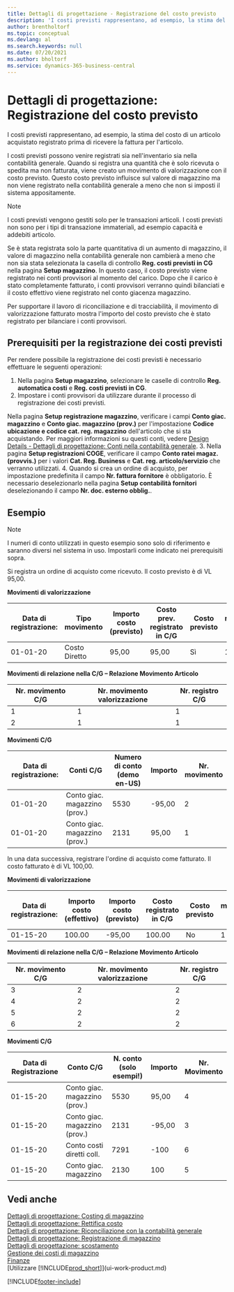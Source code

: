 ```yaml
---
title: Dettagli di progettazione - Registrazione del costo previsto
description: 'I costi previsti rappresentano, ad esempio, la stima del costo di un articolo acquistato registrato prima di ricevere la fattura per l''articolo.'
author: brentholtorf
ms.topic: conceptual
ms.devlang: al
ms.search.keywords: null
ms.date: 07/20/2021
ms.author: bholtorf
ms.service: dynamics-365-business-central
---
```

# <a name="design-details-expected-cost-posting"></a>Dettagli di progettazione: Registrazione del costo previsto
I costi previsti rappresentano, ad esempio, la stima del costo di un articolo acquistato registrato prima di ricevere la fattura per l'articolo.  

 I costi previsti possono venire registrati sia nell'inventario sia nella contabilità generale. Quando si registra una quantità che è solo ricevuta o spedita ma non fatturata, viene creato un movimento di valorizzazione con il costo previsto. Questo costo previsto influisce sul valore di magazzino ma non viene registrato nella contabilità generale a meno che non si imposti il sistema appositamente.  

> [!NOTE]  
>  I costi previsti vengono gestiti solo per le transazioni articoli. I costi previsti non sono per i tipi di transazione immateriali, ad esempio capacità e addebiti articolo.  

 Se è stata registrata solo la parte quantitativa di un aumento di magazzino, il valore di magazzino nella contabilità generale non cambierà a meno che non sia stata selezionata la casella di controllo **Reg. costi previsti in CG** nella pagina **Setup magazzino**. In questo caso, il costo previsto viene registrato nei conti provvisori al momento del carico. Dopo che il carico è stato completamente fatturato, i conti provvisori verranno quindi bilanciati e il costo effettivo viene registrato nel conto giacenza magazzino.  

 Per supportare il lavoro di riconciliazione e di tracciabilità, il movimento di valorizzazione fatturato mostra l'importo del costo previsto che è stato registrato per bilanciare i conti provvisori.  

## <a name="prerequisites-for-posting-expected-costs"></a>Prerequisiti per la registrazione dei costi previsti

Per rendere possibile la registrazione dei costi previsti è necessario effettuare le seguenti operazioni:
1. Nella pagina **Setup magazzino**, selezionare le caselle di controllo **Reg. automatica costi** e **Reg. costi previsti in CG**.
2. Impostare i conti provvisori da utilizzare durante il processo di registrazione dei costi previsti.  

  Nella pagina **Setup registrazione magazzino**, verificare i campi **Conto giac. magazzino** e **Conto giac. magazzino (prov.)** per l'impostazione **Codice ubicazione e codice cat. reg. magazzino** dell'articolo che si sta acquistando. Per maggiori informazioni su questi conti, vedere [Design Details - Dettagli di progettazione: Conti nella contabilità generale](design-details-accounts-in-the-general-ledger.md).
3. Nella pagina **Setup registrazioni COGE**, verificare il campo **Conto ratei magaz. (provvis.)** per i valori **Cat. Reg. Business** e **Cat. reg. articolo/servizio** che verranno utilizzati.
4. Quando si crea un ordine di acquisto, per impostazione predefinita il campo **Nr. fattura fornitore** è obbligatorio. È necessario deselezionarlo nella pagina **Setup contabilità fornitori** deselezionando il campo **Nr. doc. esterno obblig.**.

## <a name="example"></a>Esempio

> [!NOTE]  
> I numeri di conto utilizzati in questo esempio sono solo di riferimento e saranno diversi nel sistema in uso. Impostarli come indicato nei prerequisiti sopra.

Si registra un ordine di acquisto come ricevuto. Il costo previsto è di VL 95,00.  

 **Movimenti di valorizzazione**  

|Data di registrazione:|Tipo movimento|Importo costo (previsto)|Costo prev. registrato in C/G|Costo previsto|Nr. movimento cont. articolo|Nr. movimento|  
|------------------|----------------|------------------------------|----------------------------------|-------------------|---------------------------|---------------|  
|01-01-20|Costo Diretto|95,00|95,00|Sì|1|1|  

 **Movimenti di relazione nella C/G – Relazione Movimento Articolo**  

|Nr. movimento C/G|Nr. movimento valorizzazione|Nr. registro C/G|  
|--------------------|---------------------|-----------------------|  
|1|1|1|  
|2|1|1|  

 **Movimenti C/G**  

|Data di registrazione:|Conti C/G|Numero di conto (demo en-US)|Importo|Nr. movimento|  
|------------------|------------------|---------------------------------|------------|---------------|  
|01-01-20|Conto giac. magazzino (prov.)|5530|-95,00|2|  
|01-01-20|Conto giac. magazzino (prov.)|2131|95,00|1|  

 In una data successiva, registrare l'ordine di acquisto come fatturato. Il costo fatturato è di VL 100,00.  

 **Movimenti di valorizzazione**  

|Data di registrazione:|Importo costo (effettivo)|Importo costo (previsto)|Costo registrato in C/G|Costo previsto|Nr. movimento cont. articolo|Nr. movimento|  
|------------------|----------------------------|------------------------------|-------------------------|-------------------|---------------------------|---------------|  
|01-15-20|100.00|-95,00|100.00|No|1|2|  

 **Movimenti di relazione nella C/G – Relazione Movimento Articolo**  

|Nr. movimento C/G|Nr. movimento valorizzazione|Nr. registro C/G|  
|--------------------|---------------------|-----------------------|  
|3|2|2|  
|4|2|2|  
|5|2|2|  
|6|2|2|  

 **Movimenti C/G**  

|Data di Registrazione|Conto C/G|N. conto (solo esempi!)|Importo|Nr. Movimento|  
|------------------|------------------|---------------------------------|------------|---------------|  
|01-15-20|Conto giac. magazzino (prov.)|5530|95,00|4|  
|01-15-20|Conto giac. magazzino (prov.)|2131|-95,00|3|  
|01-15-20|Conto costi diretti coll.|7291|-100|6|  
|01-15-20|Conto giac. magazzino|2130|100|5|  

## <a name="see-also"></a>Vedi anche
 [Dettagli di progettazione: Costing di magazzino](design-details-inventory-costing.md)   
 [Dettagli di progettazione: Rettifica costo](design-details-cost-adjustment.md)   
 [Dettagli di progettazione: Riconciliazione con la contabilità generale](design-details-reconciliation-with-the-general-ledger.md)   
 [Dettagli di progettazione: Registrazione di magazzino](design-details-inventory-posting.md)   
 [Dettagli di progettazione: scostamento](design-details-variance.md)  
 [Gestione dei costi di magazzino](finance-manage-inventory-costs.md)  
 [Finanze](finance.md)  
 [Utilizzare [!INCLUDE[prod_short](includes/prod_short.md)]](ui-work-product.md)


[!INCLUDE[footer-include](includes/footer-banner.md)]
